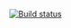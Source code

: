 [![Build status](https://ci.appveyor.com/api/projects/status/4laeqh6wrlt79me0?svg=true)](https://ci.appveyor.com/project/EkaterinaChernovaHD106906b/gradle-2)